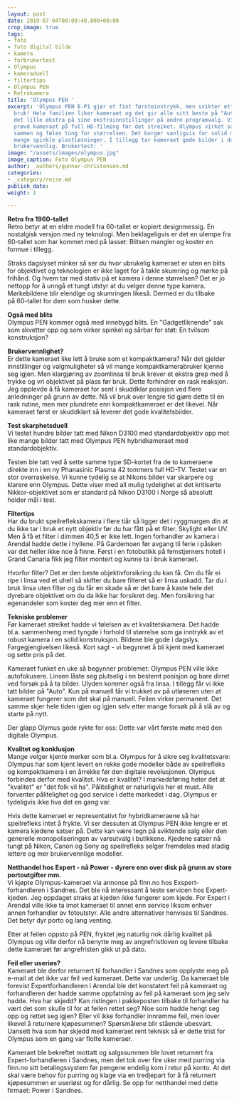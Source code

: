```yaml
---
layout: post
date: 2019-07-04T08:09:48.000+00:00
crop_image: true
tags:
- foto
- foto digital bilde
- kamera
- forbrukertest
- Olympus
- kameraduell
- filtertips
- Olympus PEN
- Retrokamera
title: 'Olympus PEN '
excerpt: 'Olympus PEN E-P1 gjør et fint førsteinntrykk, men svikter etter en ukes
  bruk! Hele familien liker kameraet og det gir alle sitt beste på "Auto" og fotointeresserte
  det lille ekstra på sine ekstrainnstillinger på andre programvalg. Vi fikk ikke
  prøvd kameraet på full HD-filming før det streiket. Olympus virket solid skrudd
  sammen og føles tung for størrelsen. Det borger vanligvis for solid metall og ikke
  mange spinkle plastløsninger. I tillegg tar kameraet gode bilder i dagslys og er
  brukervennlig. Brukertest: '
image: "/assets/images/olympus.jpg"
image_caption: Foto Olympus PEN
author: _authors/gunnar-christensen.md
categories:
- _category/reise.md
publish_date: 
weight: 1

---
```

**Retro fra 1960-tallet**  
Retro betyr at en eldre modell fra 60-tallet er kopiert designmessig. En nostalgisk versjon med ny teknologi. Men beklageligvis er det en ulempe fra 60-tallet som har kommet med på lasset: Blitsen mangler og koster en formue i tillegg.

Straks dagslyset minker så ser du hvor ubrukelig kameraet er uten en blits for objektivet og teknologien er ikke laget for å takle skumring og mørke på frihånd. Og hvem tar med stativ på et kamera i denne størrelsen? Det er jo nettopp for å unngå et tungt utstyr at du velger denne type kamera. Mørkebildene blir elendige og skumringen likeså. Dermed er du tilbake  
på 60-tallet for dem som husker dette.

**Også med blits**  
Olympus PEN kommer også med innebygd blits. En "Gadgetliknende" sak som skvetter opp og som virker spinkel og sårbar for støt: En tvilsom konstruksjon?

**Brukervennlighet?**  
Er dette kameraet like lett å bruke som et kompaktkamera? Når det gjelder innstillinger og valgmuligheter så vil mange kompaktkamerabruker kjenne seg igjen. Men klargjøring av zoomlinsa til bruk krever et ekstra grep med å trykke og vri objektivet på plass før bruk. Dette forhindrer en rask reaksjon. Jeg opplevde å få kameraet for sent i skuddklar posisjon ved flere anledninger på grunn av dette. Nå vil bruk over lengre tid gjøre dette til en rask rutine, men mer plundrete enn kompaktkameraet er det likevel. Når kameraet først er skuddklart så leverer det gode kvalitetsbilder.

**Test skarphetsduell**  
Vi testet hundre bilder tatt med Nikon D3100 med standardobjektiv opp mot like mange bilder tatt med Olympus PEN hybridkameraet med standardobjektiv.

Testen ble tatt ved å sette samme type SD-kortet fra de to kameraene direkte inn i en ny Phanasinic Plasma 42 tommers full HD-TV. Testet var en stor overraskelse. Vi kunne tydelig se at Nikons bilder var skarpere og klarere enn Olympus. Dette viser med all mulig tydelighet at det kritiserte Nikkor-objektivet som er standard på Nikon D3100 i Norge så absolutt holder mål i test.

**Filtertips**  
Har du brukt speilreflekskamera i flere tiår så ligger det i ryggmargen din at du ikke tar i bruk et nytt objektiv før du har fått på et filter. Skylight eller UV. Men å få et filter i dimmen 40,5 er ikke lett. Ingen forhandler av kamera i Arendal hadde dette i hyllene. På Gardemoen før avgang til ferie i påsken var det heller ikke noe å finne. Først i en fotobutikk på femstjerners hotell i Grand Canaria fikk jeg filter montert og kunne ta i bruk kameraet.

Hvorfor filter? Det er den beste objektivforsikring du kan få. Om du får ei ripe i linsa ved et uhell så skifter du bare filteret så er linsa uskadd. Tar du i bruk linsa uten filter og du får en skade så er det bare å kaste hele det dyrebare objektivet om du da ikke har forsikret deg. Men forsikring har egenandeler som koster deg mer enn et filter.

**Tekniske problemer**  
Før kameraet streiket hadde vi følelsen av et kvalitetskamera. Det hadde bl.a. sammenheng med tyngde i forhold til størrelse som ga inntrykk av et robust kamera i en solid konstruksjon. Bildene ble gode i dagslys. Fargegjengivelsen likeså. Kort sagt - vi begynnet å bli kjent med kameraet og sette pris på det.

Kameraet funket en uke så begynner problemet: Olympus PEN ville ikke autofokusere. Linsen låste seg plutselig i en bestemt posisjon og bare dirret ved forsøk på å ta bilder. Ulyden kommer også fra linsa. I tillegg får vi ikke tatt bilder på "Auto". Kun på manuell får vi trukket av på utløseren uten at kameraet fungerer som det skal på manuell. Feilen virker permanent. Det samme skjer hele tiden igjen og igjen selv etter mange forsøk på å slå av og starte på nytt.

Der glapp Olymus gode rykte for oss: Dette var vårt første møte med den digitale Olympus.

**Kvalitet og konklusjon**  
Mange velger kjente merker som bl.a. Olympus for å sikre seg kvalitetsvare: Olympus har som kjent levert en rekke gode modeller både av speilrefleks og kompaktkamera i en årrekke før den digitale revolusjonen. Olympus forbindes derfor med kvalitet. Hva er kvalitet? I markedsføring heter det at "kvalitet" er "det folk vil ha". Pålitelighet er naturligvis her et must. Alle forventer pålitelighet og god service i dette markedet i dag. Olympus er tydeligvis ikke hva det en gang var.

Hvis dette kameraet er representativt for hybridkameraene så har speilrefleks intet å frykte. Vi ser dessuten at Olympus PEN ikke lengre er et kamera kjedene satser på. Dette kan være tegn på sviktende salg eller den generelle monopoliseringen av vareutvalg i butikkene. Kjedene satser nå tungt på Nikon, Canon og Sony og speilrefleks selger fremdeles med stadig lettere og mer brukervennlige modeller.

**Netthandel hos Expert - nå Power - dyrere enn over disk på grunn av store portoutgifter mm.**  
Vi kjøpte Olympus-kameraet via annonse på finn.no hos Exspert-forhandleren i Sandnes. Det ble nå interessant å teste servicen hos Expert-kjeden. Jeg oppdaget straks at kjeden ikke fungerer som kjede. For Expert i Arendal ville ikke ta imot kameraet til annet enn service liksom enhver annen forhandler av fotoutstyr. Alle andre alternativer henvises til Sandnes. Det betyr dyr porto og lang venting.

Etter at feilen oppsto på PEN, fryktet jeg naturlig nok dårlig kvalitet på Olympus og ville derfor nå benytte meg av angrefristloven og levere tilbake dette kameraet før angrefristen gikk ut på dato.

**Feil eller useriøs?**  
Kameraet ble derfor returnert til forhandler i Sandnes som opplyste meg på e-mail at det ikke var feil ved kameraet. Dette var underlig. Da kameraet ble forevist Expertforhandleren i Arendal ble det konstatert feil på kameraet og forhandleren der hadde samme oppfatning av feil på kameraet som jeg selv hadde. Hva har skjedd? Kan ristingen i pakkeposten tilbake til forhandler ha vært det som skulle til for at feilen rettet seg? Noe som hadde hengt seg opp og rettet seg igjen? Eller vil ikke forhandler innrømme feil, men lover likevel å returnere kjøpesummen? Spørsmålene blir stående ubesvart. Uansett hva som har skjedd med kameraet rent teknisk så er dette trist for Olympus som en gang var flotte kameraer.

Kameraet ble bekreftet mottatt og salgssummen ble lovet returnert fra Expert-forhandleren i Sandnes, men det tok over fire uker med purring via finn.no sitt betalingssystem før pengene endelig kom i retur på konto. At det skal være behov for purring og klage via en tredjepart for å få returnert kjøpesummen er useriøst og for dårlig. Se opp for netthandel med dette firmaet: Power i Sandnes.